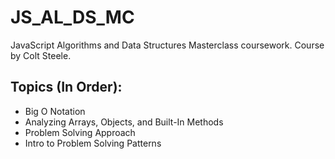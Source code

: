 # JS_AL_DS_MC
JavaScript Algorithms and Data Structures Masterclass coursework. Course by Colt Steele.

## Topics (In Order):
- Big O Notation
- Analyzing Arrays, Objects, and Built-In Methods
- Problem Solving Approach
- Intro to Problem Solving Patterns